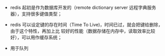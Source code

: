 - redis 起初是作为数据库开发的（remote dictionary server 远程字典服务器），支持很多键值类型；

- redis 可以设定键的存在时间（Time To Live)，时间已过，就会把键给删除，由于这个特性，再加上比
较好的性能（数据存储在内存中，读取效率比较好），可以用作缓存系统；

- 用于队列
